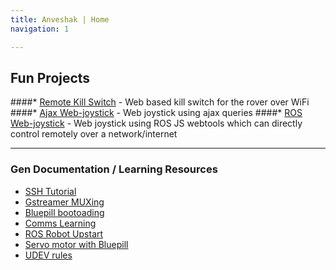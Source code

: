 ```yaml
---
title: Anveshak | Home
navigation: 1

---
```


## Fun Projects
####* [Remote Kill Switch](https://github.com/pa1tech/anveshak/tree/master/flask_kill) - Web based kill switch for the rover over WiFi
####* [Ajax Web-joystick](https://github.com/pa1tech/anveshak/tree/master/joy_gui_ajax) - Web joystick using ajax queries
####* [ROS Web-joystick](https://github.com/pa1tech/anveshak/tree/master/rosjs_joystick) - Web joystick using ROS JS webtools which can directly control remotely over a network/internet

***

### Gen Documentation / Learning Resources
* [SSH Tutorial](https://www.nsc.liu.se/systems/ssh-tutorial.pdf)
* [Gstreamer MUXing](https://pa1tech.github.io/anveshak/self/GstFrames)
* [Bluepill bootoading](https://pa1tech.github.io/anveshak/self/bootloadSTM32)
* [Comms Learning](https://pa1tech.github.io/anveshak/self/comms)
* [ROS Robot Upstart](https://pa1tech.github.io/anveshak/self/robot_upstart)
* [Servo motor with Bluepill](https://pa1tech.github.io/anveshak/self/servoSTM32)
* [UDEV rules](https://pa1tech.github.io/anveshak/self/udev_rules)